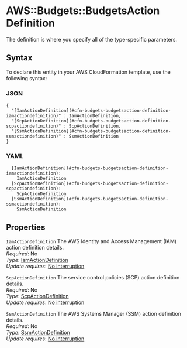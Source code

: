 # AWS::Budgets::BudgetsAction Definition<a name="aws-properties-budgets-budgetsaction-definition"></a>

The definition is where you specify all of the type\-specific parameters\.

## Syntax<a name="aws-properties-budgets-budgetsaction-definition-syntax"></a>

To declare this entity in your AWS CloudFormation template, use the following syntax:

### JSON<a name="aws-properties-budgets-budgetsaction-definition-syntax.json"></a>

```
{
  "[IamActionDefinition](#cfn-budgets-budgetsaction-definition-iamactiondefinition)" : IamActionDefinition,
  "[ScpActionDefinition](#cfn-budgets-budgetsaction-definition-scpactiondefinition)" : ScpActionDefinition,
  "[SsmActionDefinition](#cfn-budgets-budgetsaction-definition-ssmactiondefinition)" : SsmActionDefinition
}
```

### YAML<a name="aws-properties-budgets-budgetsaction-definition-syntax.yaml"></a>

```
  [IamActionDefinition](#cfn-budgets-budgetsaction-definition-iamactiondefinition): 
    IamActionDefinition
  [ScpActionDefinition](#cfn-budgets-budgetsaction-definition-scpactiondefinition): 
    ScpActionDefinition
  [SsmActionDefinition](#cfn-budgets-budgetsaction-definition-ssmactiondefinition): 
    SsmActionDefinition
```

## Properties<a name="aws-properties-budgets-budgetsaction-definition-properties"></a>

`IamActionDefinition`  <a name="cfn-budgets-budgetsaction-definition-iamactiondefinition"></a>
The AWS Identity and Access Management \(IAM\) action definition details\.  
*Required*: No  
*Type*: [IamActionDefinition](aws-properties-budgets-budgetsaction-iamactiondefinition.md)  
*Update requires*: [No interruption](https://docs.aws.amazon.com/AWSCloudFormation/latest/UserGuide/using-cfn-updating-stacks-update-behaviors.html#update-no-interrupt)

`ScpActionDefinition`  <a name="cfn-budgets-budgetsaction-definition-scpactiondefinition"></a>
The service control policies \(SCP\) action definition details\.  
*Required*: No  
*Type*: [ScpActionDefinition](aws-properties-budgets-budgetsaction-scpactiondefinition.md)  
*Update requires*: [No interruption](https://docs.aws.amazon.com/AWSCloudFormation/latest/UserGuide/using-cfn-updating-stacks-update-behaviors.html#update-no-interrupt)

`SsmActionDefinition`  <a name="cfn-budgets-budgetsaction-definition-ssmactiondefinition"></a>
The AWS Systems Manager \(SSM\) action definition details\.  
*Required*: No  
*Type*: [SsmActionDefinition](aws-properties-budgets-budgetsaction-ssmactiondefinition.md)  
*Update requires*: [No interruption](https://docs.aws.amazon.com/AWSCloudFormation/latest/UserGuide/using-cfn-updating-stacks-update-behaviors.html#update-no-interrupt)